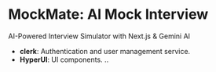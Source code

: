 #  MockMate: AI Mock Interview
AI-Powered Interview Simulator with Next.js &amp; Gemini AI
- **clerk**: Authentication and user management service.
- **HyperUI**: UI components.
..
